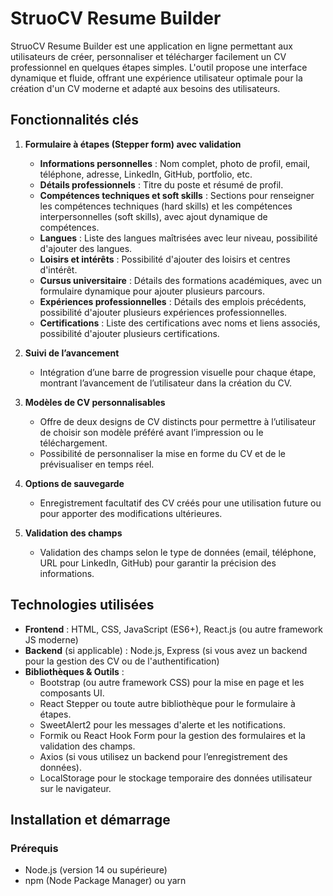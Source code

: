 # StruoCV Resume Builder

StruoCV Resume Builder est une application en ligne permettant aux utilisateurs de créer, personnaliser et télécharger facilement un CV professionnel en quelques étapes simples. L'outil propose une interface dynamique et fluide, offrant une expérience utilisateur optimale pour la création d'un CV moderne et adapté aux besoins des utilisateurs.

## Fonctionnalités clés

1. **Formulaire à étapes (Stepper form) avec validation**
   - **Informations personnelles** : Nom complet, photo de profil, email, téléphone, adresse, LinkedIn, GitHub, portfolio, etc.
   - **Détails professionnels** : Titre du poste et résumé de profil.
   - **Compétences techniques et soft skills** : Sections pour renseigner les compétences techniques (hard skills) et les compétences interpersonnelles (soft skills), avec ajout dynamique de compétences.
   - **Langues** : Liste des langues maîtrisées avec leur niveau, possibilité d'ajouter des langues.
   - **Loisirs et intérêts** : Possibilité d'ajouter des loisirs et centres d'intérêt.
   - **Cursus universitaire** : Détails des formations académiques, avec un formulaire dynamique pour ajouter plusieurs parcours.
   - **Expériences professionnelles** : Détails des emplois précédents, possibilité d'ajouter plusieurs expériences professionnelles.
   - **Certifications** : Liste des certifications avec noms et liens associés, possibilité d'ajouter plusieurs certifications.

2. **Suivi de l’avancement**
   - Intégration d’une barre de progression visuelle pour chaque étape, montrant l’avancement de l’utilisateur dans la création du CV.

3. **Modèles de CV personnalisables**
   - Offre de deux designs de CV distincts pour permettre à l’utilisateur de choisir son modèle préféré avant l’impression ou le téléchargement.
   - Possibilité de personnaliser la mise en forme du CV et de le prévisualiser en temps réel.

4. **Options de sauvegarde**
   - Enregistrement facultatif des CV créés pour une utilisation future ou pour apporter des modifications ultérieures.

5. **Validation des champs**
   - Validation des champs selon le type de données (email, téléphone, URL pour LinkedIn, GitHub) pour garantir la précision des informations.

## Technologies utilisées

- **Frontend** : HTML, CSS, JavaScript (ES6+), React.js (ou autre framework JS moderne)
- **Backend** (si applicable) : Node.js, Express (si vous avez un backend pour la gestion des CV ou de l'authentification)
- **Bibliothèques & Outils** :
  - Bootstrap (ou autre framework CSS) pour la mise en page et les composants UI.
  - React Stepper ou toute autre bibliothèque pour le formulaire à étapes.
  - SweetAlert2 pour les messages d'alerte et les notifications.
  - Formik ou React Hook Form pour la gestion des formulaires et la validation des champs.
  - Axios (si vous utilisez un backend pour l’enregistrement des données).
  - LocalStorage pour le stockage temporaire des données utilisateur sur le navigateur.
  
## Installation et démarrage

### Prérequis

- Node.js (version 14 ou supérieure)
- npm (Node Package Manager) ou yarn

